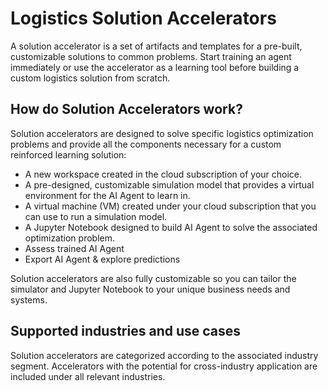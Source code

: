 # Logistics Solution Accelerators
A solution accelerator is a set of artifacts and templates for a pre-built, customizable solutions to common problems. Start training an agent immediately or use the accelerator as a learning tool before building a custom logistics solution from scratch.

## How do Solution Accelerators work?
Solution accelerators are designed to solve specific logistics optimization problems and provide all the components necessary for a custom reinforced learning solution:
- A new workspace created in the cloud subscription of your choice.
- A pre-designed, customizable simulation model that provides a virtual environment for the AI Agent to learn in.
- A virtual machine (VM) created under your cloud subscription that you can use to run a simulation model.
- A Jupyter Notebook designed to build AI Agent to solve the associated optimization problem.
- Assess trained AI Agent
- Export AI Agent & explore predictions

Solution accelerators are also fully customizable so you can tailor the simulator and Jupyter Notebook to your unique business needs and systems.

## Supported industries and use cases
Solution accelerators are categorized according to the associated industry segment. Accelerators with the potential for cross-industry application are included under all relevant industries. 
